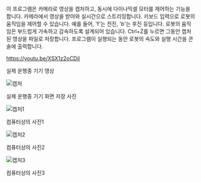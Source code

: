 이 프로그램은 카메라로 영상을 캡처하고, 동시에 다이나믹셀 모터를 제어하는 기능을 합니다.
카메라에서 영상을 받아와 실시간으로 스트리밍합니다.
키보드 입력으로 로봇의 움직임을 제어할 수 있습니다. 예를 들어, 'f'는 전진, 'b'는 후진 등입니다.
로봇의 움직임은 부드럽게 가속하고 감속하도록 설계되어 있습니다.
Ctrl+Z를 누르면 그동안 캡처된 영상을 파일로 저장합니다.
프로그램이 실행되는 동안 로봇의 속도와 실행 시간을 콘솔에 출력합니다.

https://youtu.be/XSX1z2oCDiI

실제 운행중 기기 영상

![캡처](https://github.com/user-attachments/assets/12c6f703-78b2-4361-8d6b-18498e37f805)


실제 운행중 기기 화면 저장 사진

![캡처1](https://github.com/user-attachments/assets/ab343b7d-8c53-405a-816f-f94c4530e809)


컴퓨터상의 사진1

![캡처2](https://github.com/user-attachments/assets/73af4e48-7a7c-43e2-8d91-91a1b1ed1d42)


컴퓨터상의 사진2

![캡처3](https://github.com/user-attachments/assets/d2a42a6c-f090-44c7-9136-4f6a4144844e)


컴퓨터상의 사진3
